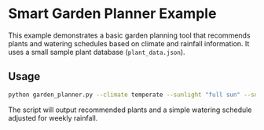 # Smart Garden Planner Example

This example demonstrates a basic garden planning tool that recommends plants and watering schedules based on climate and rainfall information. It uses a small sample plant database (`plant_data.json`).

## Usage

```bash
python garden_planner.py --climate temperate --sunlight "full sun" --soil loamy --rainfall 5
```

The script will output recommended plants and a simple watering schedule adjusted for weekly rainfall.
